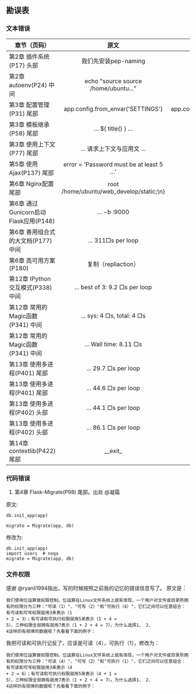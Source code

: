 勘误表
-------

### 文本错误

|       章节（页码）    |      原文     |     修改为     |    出处    |
| --------------------- |:-------------:| --------------:|-----------:|
| 第2章 插件系统(P17) 头部 | 我们先安装pep-naming | 我们先安装pep8-naming | @tntC4stl3 |
| 第2章 autoenv(P24) 中间 | echo "source source /home/ubuntu..."| echo "source /home/ubuntu..."| @刘一鹤 |
| 第3章 配置管理(P31) 尾部 | app.config.from_envar('SETTINGS') | app.config.from_envar('YOURAPPLICATION_SETTINGS')| @凝霜 |
| 第3章 模板继承(P58) 尾部 | ... ${ title() } ... | ... ${ self.title() } ... | @MrCJJW |
| 第3章 使用上下文(P77) 尾部 | ... 请求上下文与应用文 ... | ... 请求上下文与应用上下文... | @moling3650 |
| 第5章 使用Ajax(P137) 尾部 | error = 'Password must be at least 5 ...'| error = 'Username must be at least 5 ...'| @特特特~ |
| 第6章 Nginx配置 尾部 | root /home/ubuntu/web_develop/static;\n} | root /home/ubuntu/web_develop/static;| @伟忠 |
| 第6章 通过Gunicorn启动Flask应用(P148) | ... -b :9000| ... -b :8000| @Reo-LEI |
| 第6章 善用组合式的大文档(P177) 中间 | ... 311□s per loop|... 311µs per loop| @Silence-WWT|
| 第6章 高可用方案(P180) | 复制（repliaction）|复制（replication）| @伟忠 |
| 第12章 IPython交互模式(P338) 中间 | ... best of 3: 9.2 □s per loop| ... best of 3: 9.2 µs per loop| @Abirdcfly |
| 第12章 常用的Magic函数(P341) 中间 | ... sys: 4 □s, total: 4 □s| ... sys: 4 µs, total: 4 µs| @Abirdcfly |
| 第12章 常用的Magic函数(P341) 中间 | ... Wall time: 8.11 □s|... Wall time: 8.11 µs| @Abirdcfly |
| 第13章 使用多进程(P401) 尾部| ... 29.7 □s per loop| ... 29.7 µs per loop| @伟忠 |
| 第13章 使用多进程(P401) 尾部| ... 44.6 □s per loop| ... 44.6 µs per loop| @伟忠 |
| 第13章 使用多进程(P402) 头部| ... 44.1 □s per loop| ... 44.1 µs per loop| @伟忠 |
| 第13章 使用多进程(P402) 头部| ... 86.1 □s per loop| ... 86.1 µs per loop| @伟忠 |
| 第14章 contextlib(P422) 尾部 | \_\_exit\_ | \_\_exit\_\_ | @伟忠 |


### 代码错误

1. 第4章 Flask-Migrate(P98) 尾部。出处 @凝霜

原文:

```
db.init_app(app)

migrate = Migrate(app, db)
```

修改为:

```
db.init_app(app)
import users  # noqa
migrate = Migrate(app, db)
```

### 文件权限

感谢 @ryanli1994指出，写的时候按照之前我的记忆的错误信息写了。 原文是：

```
我们使用位运算做权限控制。位运算在Linux文件系统上就有体现，一个用户对文件或目录所拥有的权限分为三种："可读（1）"、"可写（2）"和"可执行（4）"，它们之间可以任意组合：有可读和可写权限就用3来表示（1
+ 2 = 3）；有可读和可执行权限就用5来表示（1 + 4 =
5），三种权限全部拥有就用7表示（1 + 2 + 4 = 7）。为什么选择1、 2、
4这样的有规律的数据呢？先看看下面的例子：
```

我把可读和可执行记反了，应该是可读（4），可执行（1），修改为：

```
我们使用位运算做权限控制。位运算在Linux文件系统上就有体现，一个用户对文件或目录所拥有的权限分为三种："可读（4）"、"可写（2）"和"可执行（1）"，它们之间可以任意组合：有可读和可写权限就用3来表示（4
+ 2 = 6）；有可读和可执行权限就用5来表示（4 + 1 =
5），三种权限全部拥有就用7表示（1 + 2 + 4 = 7）。为什么选择1、 2、
4这样的有规律的数据呢？先看看下面的例子：
```
